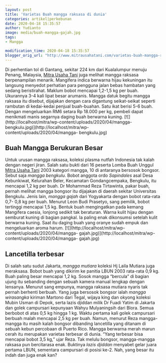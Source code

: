 ```yaml
---
layout: post
title: 'Varietas Buah mangga raksasa di dunia'
categories: artikel|perkebunan
date: 2020-04-18 15:35:57
author: Yudianto
image: media/buah-mangga-gajah.jpg
tags:
- Mangga

modification_time: 2020-04-18 15:35:57
blogger_orig_url: "http://www.mitrausahatani.com/varietas-buah-mangga-raksasa-di-dunia.html"
---
```


Di perhentian tol di Gantang, sekitar 224 km dari Kualalumpur menuju Penang,
Malaysia, [Mitra Usaha Tani](https://www.mitrausahatani.com) juga melihat mangga
raksasa berpenampilan menarik. Mangifera indica berwarna hijau kekuningan itu
langsung menyedot perhatian para pengguna jalan bebas hambatan yang sedang
beristirahat. Maklum bobot mencapai 1,2-1,5 kg per buah. Ukurannya 3-4 kali
lipat besar arumanis. Mangga datuk begitu mangga raksasa itu disebut,
dijajakan dengan cara digantung seikat-seikat seperti rambutan di kedai-kedai
penjual buah-buahan. Satu ikat berisi 5-6 buah. Dengan mengeluarkan RM6 setara
Rp 18.000 per kg, pembeli dapat menikmati manis segarnya daging buah berwarna
kuning. [![](http://localhost/mitra/wp-content/uploads/2020/04/mangga-
bengkulu.jpg)](http://localhost/mitra/wp-content/uploads/2020/04/mangga-
bengkulu.jpg)

## Buah Mangga Berukuran Besar

Untuk urusan mangga raksasa, koleksi plasma nutfah Indonesia tak kalah dengan
negeri jiran. Salah satu bukti dari 16 peserta Lomba Buah Unggul [Mitra Usaha
Tani](https://www.mitrausahatani.com) 2003 kategori mangga, 10 di antaranya bersosok
bongsor. Sebut saja _mangga bengkulu_. Bobot anggota ordo _Sapindales_ asal
Desa Kebunkiwat, Kelurahan Beler, Kecamatan Gondangcempaka, Bengkulu, itu
mencapai 1,2 kg per buah. Dr Mohammad Reza Tirtawinta, pakar buah, pernah
melihat mangga bongsor itu dijajakan di daerah sekitar Universitas Bengkulu.
Jenis lain, _mangga gajah_ dari Yogyakarta dengan bobot rata-rata 0,7- 0,8 kg
per buah. Menurut Leon Budi Prasetyo, sang pemilik, bobot tertinggi mencapai
1,5 kg. Bentuk buah mengingatkan pada kemang Mangifera caesia, lonjong sedikit
tak beraturan. Warna kulit hijau dengan semburat kuning di bagian pangkal. Ia
paling enak dikonsumsi setelah kulit berwarna kuning. Saat itu daging buah
yang oranye sudah empuk dan mengeluarkan aroma harum.
[![](http://localhost/mitra/wp-content/uploads/2020/04/mangga-
gajah.jpg)](http://localhost/mitra/wp-content/uploads/2020/04/mangga-
gajah.jpg)

## Lancetilla terbesar

Di salah satu sudut Jakarta, _mangga mutiara_ koleksi Hj Laila Mutiara juga
meraksasa. Bobot buah yang dikirim ke panitia LBUN 2003 rata-rata 0,9 kg. Buah
paling besar mencapai 1,2 kg. Sosok mangga “bercula” di bagian ujung itu
sebanding dengan sebuah kamera manual lengkap dengan lensanya. Menurut sang
empunya, mangga raksasa mutiara nyaris tak pernah berhenti berbuah. Yang juga
bersosok bongsor ialah _mangga wirasangka_ kiriman Martono dari Tegal, wijaya
king dan okyong koleksi Mubin Usman di Depok, serta lazis djiddan milik Dr
Fuadi Yatim di Jakarta dan golek campursari kepunyaan Wahyu Mulyaningsih dari
Blora. Semua berbobot di atas 0,5 kg hingga 1 kg. Waktu pertama kali golek
campursari berbuah malah mencapai 2,5 kg per buah. Namun, menurut Reza mangga-
mangga itu masih kalah bongsor dibanding lancetilla yang ditanam di sebuah
kebun percobaan di Puerto Rico. Mangga berwarna merah marun cerah itu
merupakan varietas terbesar di dunia. “Yang terbesar bisa mencapai bobot 3,5
kg,” ujar Reza. Tak melulu bongsor, mangga-mangga raksasa pun bercitarasa
enak. Buktinya _lazis djiddan_ menyabet gelar juara pertama LBUN, sementara
campursari di posisi ke-2. Nah, yang besar itu indah dan juga enak kan?


